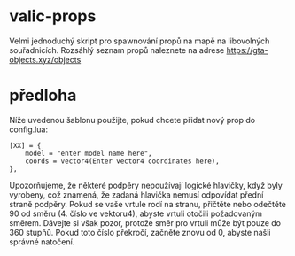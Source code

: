 # valic-props


Velmi jednoduchý skript pro spawnování propů na mapě na libovolných souřadnicích. Rozsáhlý seznam propů naleznete na adrese https://gta-objects.xyz/objects


# předloha
Níže uvedenou šablonu použijte, pokud chcete přidat nový prop do config.lua:


```
[XX] = {
	model = "enter model name here",
	coords = vector4(Enter vector4 coordinates here),
},
```


Upozorňujeme, že některé podpěry nepoužívají logické hlavičky, když byly vyrobeny, což znamená, že zadaná hlavička nemusí odpovídat přední straně podpěry. Pokud se vaše vrtule rodí na stranu, přičtěte nebo odečtěte 90 od směru (4. číslo ve vektoru4), abyste vrtuli otočili požadovaným směrem. Dávejte si však pozor, protože směr pro vrtuli může být pouze do 360 stupňů. Pokud toto číslo překročí, začněte znovu od 0, abyste našli správné natočení.